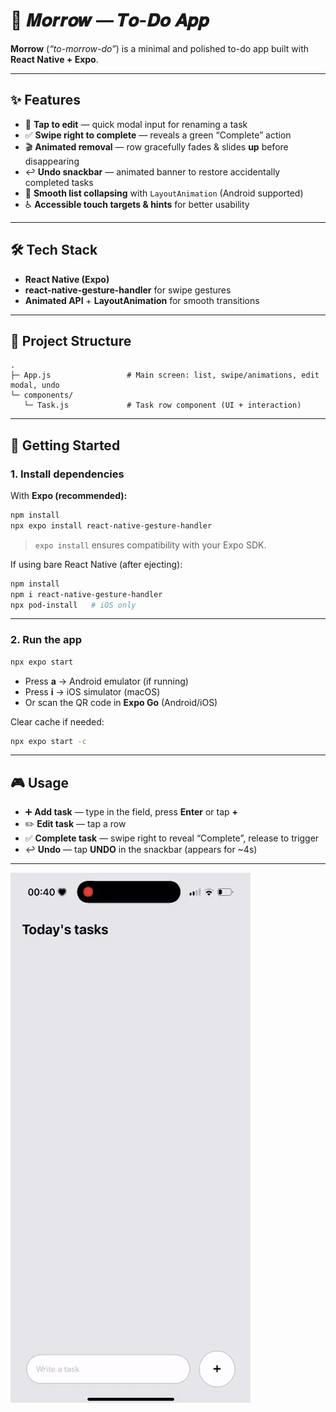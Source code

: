 # 🌙 𝑴𝒐𝒓𝒓𝒐𝒘 — 𝑻𝒐-𝑫𝒐 𝑨𝒑𝒑

**Morrow** (*“to-morrow-do”*) is a minimal and polished to-do app built with **React Native + Expo**.

---

## ✨ Features

* 📝 **Tap to edit** — quick modal input for renaming a task
* ✅ **Swipe right to complete** — reveals a green “Complete” action
* 🎬 **Animated removal** — row gracefully fades & slides **up** before disappearing
* ↩️ **Undo snackbar** — animated banner to restore accidentally completed tasks
* 📱 **Smooth list collapsing** with `LayoutAnimation` (Android supported)
* ♿ **Accessible touch targets & hints** for better usability

---

## 🛠 Tech Stack

* **React Native (Expo)**
* **react-native-gesture-handler** for swipe gestures
* **Animated API** + **LayoutAnimation** for smooth transitions

---

## 📂 Project Structure

```
.
├─ App.js                 # Main screen: list, swipe/animations, edit modal, undo
└─ components/
   └─ Task.js             # Task row component (UI + interaction)
```

---

## 🚀 Getting Started

### 1. Install dependencies

With **Expo (recommended):**

```bash
npm install
npx expo install react-native-gesture-handler
```

> `expo install` ensures compatibility with your Expo SDK.

If using bare React Native (after ejecting):

```bash
npm install
npm i react-native-gesture-handler
npx pod-install   # iOS only
```

---

### 2. Run the app

```bash
npx expo start
```

* Press **a** → Android emulator (if running)
* Press **i** → iOS simulator (macOS)
* Or scan the QR code in **Expo Go** (Android/iOS)

Clear cache if needed:

```bash
npx expo start -c
```

---

## 🎮 Usage

* ➕ **Add task** — type in the field, press **Enter** or tap **+**
* ✏️ **Edit task** — tap a row
* ✅ **Complete task** — swipe right to reveal “Complete”, release to trigger
* ↩️ **Undo** — tap **UNDO** in the snackbar (appears for ~4s)
___
<img src="./todolist/assets/demo.gif" alt="Demo Morrow"/>

